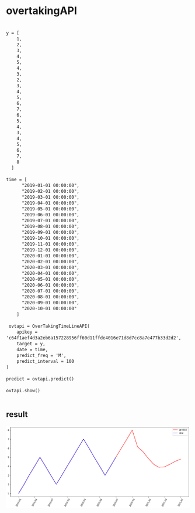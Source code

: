 # overtakingAPI

<pre>
<code>
y = [
    1,
    2,
    3,
    4,
    5,
    4,
    3,
    2,
    3,
    4,
    5,
    6,
    7,
    6,
    5,
    4,
    3,
    4,
    5,
    6,
    7,
    8
  ]

time = [
      "2019-01-01 00:00:00",
      "2019-02-01 00:00:00",
      "2019-03-01 00:00:00",
      "2019-04-01 00:00:00",
      "2019-05-01 00:00:00",
      "2019-06-01 00:00:00",
      "2019-07-01 00:00:00",
      "2019-08-01 00:00:00",
      "2019-09-01 00:00:00",
      "2019-10-01 00:00:00",
      "2019-11-01 00:00:00",
      "2019-12-01 00:00:00",
      "2020-01-01 00:00:00",
      "2020-02-01 00:00:00",
      "2020-03-01 00:00:00",
      "2020-04-01 00:00:00",
      "2020-05-01 00:00:00",
      "2020-06-01 00:00:00",
      "2020-07-01 00:00:00",
      "2020-08-01 00:00:00",
      "2020-09-01 00:00:00",
      "2020-10-01 00:00:00"
    ]

 ovtapi = OverTakingTimeLineAPI(  
    apikey = 'c64f1aef4d3a2eb6a157228956ff60d11ffde4016e71d8d7cc8a7e477b33d2d2',   
    target = y,  
    date = time,  
    predict_freq = 'M',  
    predict_interval = 100  
)  
  
predict = ovtapi.predict()  
  
ovtapi.show()  
</code>
</pre>


## result

<img src = "https://github.com/bedretdinov/overtakingAPI/blob/master/show.png">
